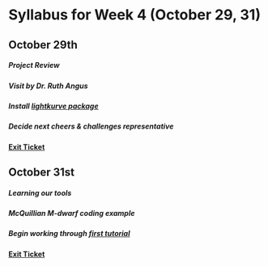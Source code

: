 # Syllabus for Week 4 (October 29, 31)


## October 29th
##### Project Review
##### Visit by Dr. Ruth Angus
##### Install [lightkurve package](https://docs.lightkurve.org/quickstart.html) 
##### Decide next cheers & challenges representative
#### [Exit Ticket](https://docs.google.com/forms/d/e/1FAIpQLSfftMKYctEGVfuiOdgorBKmERJeUBgbRL4rlHf1-kWgpKU_Tg/viewform?usp=sf_link)




## October 31st
##### Learning our tools
##### McQuillian M-dwarf coding example
##### Begin working through [first tutorial](https://docs.lightkurve.org/tutorials/01-what-are-lightcurves.html)
#### [Exit Ticket](https://docs.google.com/forms/d/e/1FAIpQLSfftMKYctEGVfuiOdgorBKmERJeUBgbRL4rlHf1-kWgpKU_Tg/viewform?usp=sf_link)
